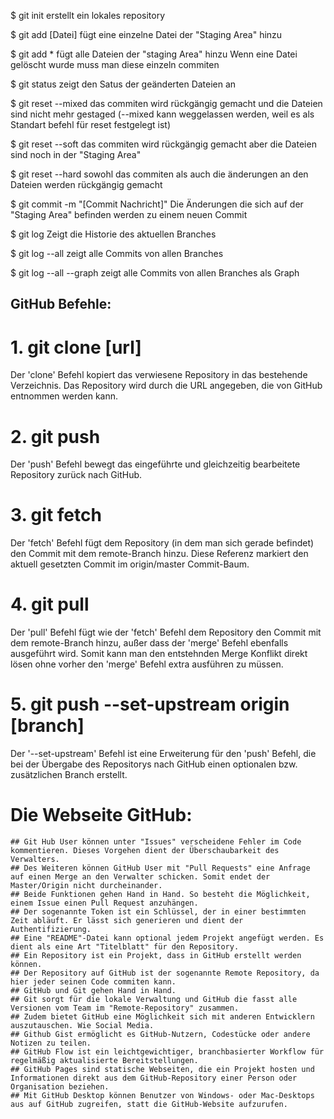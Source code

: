 $ git init
  erstellt ein lokales repository

$ git add [Datei]
  fügt eine einzelne Datei der "Staging Area" hinzu

$ git add *
  fügt alle Dateien der "staging Area" hinzu
  Wenn eine Datei gelöscht wurde muss man diese einzeln
  commiten

$ git status
  zeigt den Satus der geänderten Dateien an

$ git reset --mixed
  das commiten wird rückgängig gemacht und die Dateien sind
  nicht mehr gestaged (--mixed kann weggelassen werden, weil es als Standart
  befehl für reset festgelegt ist)

$ git reset --soft
  das commiten wird rückgängig gemacht aber die Dateien sind
  noch in der "Staging Area"

$ git reset --hard
  sowohl das commiten als auch die änderungen an den Dateien
  werden rückgängig gemacht

$ git commit -m "[Commit Nachricht]"
  Die Änderungen die sich auf der "Staging Area" befinden werden
  zu einem neuen Commit

$ git log
  Zeigt die Historie des aktuellen Branches

$ git log --all
  zeigt alle Commits von allen Branches

$ git log --all --graph
  zeigt alle Commits von allen Branches als Graph

## GitHub Befehle:

# 1. git clone [url]
Der 'clone' Befehl kopiert das verwiesene Repository in das bestehende Verzeichnis. Das Repository wird durch die URL angegeben, die von GitHub entnommen werden kann.

# 2. git push
Der 'push' Befehl bewegt das eingeführte und gleichzeitig bearbeitete Repository zurück nach GitHub.

# 3. git fetch
Der 'fetch' Befehl fügt dem Repository (in dem man sich gerade befindet) den Commit mit dem remote-Branch hinzu. Diese Referenz markiert den aktuell gesetzten Commit im origin/master Commit-Baum.

# 4. git pull
Der 'pull' Befehl fügt wie der 'fetch' Befehl dem Repository den Commit mit dem remote-Branch hinzu, außer dass der 'merge' Befehl ebenfalls ausgeführt wird. Somit kann man den entstehnden Merge Konflikt direkt lösen ohne vorher den 'merge' Befehl extra ausführen zu müssen.

# 5. git push --set-upstream origin [branch]
Der '--set-upstream' Befehl ist eine Erweiterung für den 'push' Befehl, die bei der Übergabe des Repositorys nach GitHub einen optionalen bzw. zusätzlichen Branch erstellt.

# Die Webseite GitHub:
	## Git Hub User können unter "Issues" verscheidene Fehler im Code kommentieren. Dieses Vorgehen dient der Überschaubarkeit des Verwalters. 
	## Des Weiteren können GitHub User mit "Pull Requests" eine Anfrage auf einen Merge an den Verwalter schicken. Somit endet der Master/Origin nicht durcheinander.
	## Beide Funktionen gehen Hand in Hand. So besteht die Möglichkeit, einem Issue einen Pull Request anzuhängen.
	## Der sogenannte Token ist ein Schlüssel, der in einer bestimmten Zeit abläuft. Er lässt sich generieren und dient der Authentifizierung. 
	## Eine "README"-Datei kann optional jedem Projekt angefügt werden. Es dient als eine Art "Titelblatt" für den Repository. 
	## Ein Repository ist ein Projekt, dass in GitHub erstellt werden können. 
	## Der Repository auf GitHub ist der sogenannte Remote Repository, da hier jeder seinen Code commiten kann.
	## GitHub und Git gehen Hand in Hand. 
	## Git sorgt für die lokale Verwaltung und GitHub die fasst alle Versionen vom Team im "Remote-Repository" zusammen.
	## Zudem bietet GitHub eine Möglichkeit sich mit anderen Entwicklern auszutauschen. Wie Social Media.
	## Github Gist ermöglicht es GitHub-Nutzern, Codestücke oder andere Notizen zu teilen.
	## GitHub Flow ist ein leichtgewichtiger, branchbasierter Workflow für regelmäßig aktualisierte Bereitstellungen.
	## GitHub Pages sind statische Webseiten, die ein Projekt hosten und Informationen direkt aus dem GitHub-Repository einer Person oder Organisation beziehen.
	## Mit GitHub Desktop können Benutzer von Windows- oder Mac-Desktops aus auf GitHub zugreifen, statt die GitHub-Website aufzurufen.
